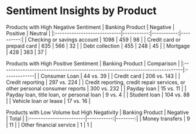 # Sentiment Insights by Product

Products with High Negative Sentiment
| Banking Product             |   Negative |   Positive |   Neutral |
|:----------------------------|-----------:|-----------:|----------:|
| Checking or savings account |       1098 |        459 |        98 |
| Credit card or prepaid card |        635 |        566 |        32 |
| Debt collection             |        455 |        248 |        45 |
| Mortgage                    |        428 |        383 |        37 |

Products with High Positive Sentiment
| Banking Product                                                              | Comparison   |
|:-----------------------------------------------------------------------------|:-------------|
| Consumer Loan                                                                | 44 vs. 39    |
| Credit card                                                                  | 206 vs. 143  |
| Credit reporting                                                             | 297 vs. 224  |
| Credit reporting, credit repair services, or other personal consumer reports | 300 vs. 232  |
| Payday loan                                                                  | 15 vs. 11    |
| Payday loan, title loan, or personal loan                                    | 9 vs. 4      |
| Student loan                                                                 | 104 vs. 88   |
| Vehicle loan or lease                                                        | 17 vs. 16    |

Products with Low Volume but High Negativity
| Banking Product         |   Negative |   Total |
|:------------------------|-----------:|--------:|
| Money transfers         |          9 |      11 |
| Other financial service |          1 |       1 |